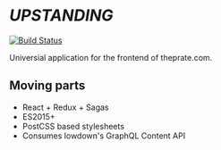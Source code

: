# *UPSTANDING*

[![Build Status](https://travis-ci.org/brudil/upstanding.svg?branch=master)](https://travis-ci.org/brudil/upstanding)


Universial application for the frontend of theprate.com.

## Moving parts

* React + Redux + Sagas
* ES2015+
* PostCSS based stylesheets
* Consumes lowdown's GraphQL Content API
